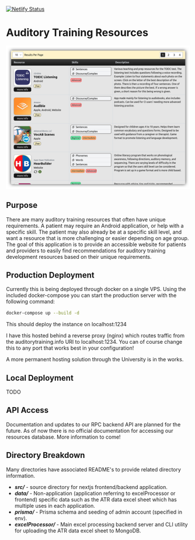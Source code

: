 [![Netlify Status](https://api.netlify.com/api/v1/badges/874ce895-0572-4817-a6b3-cdff89966cd4/deploy-status)](https://app.netlify.com/sites/auditorytraining/deploys)
# Auditory Training Resources
<p align="center">
  <img src="assets/atr_table.png" width="800" />
</p>

## Purpose
There are many auditory training resources that often have unique requirements. A patient may require an Android application, or help with a specific skill. The patient may also already be at a specific skill level, and want a resource that is more challenging or easier depending on age group. The goal of this application is to provide an accessible website for patients and providers to easily find recommendations for auditory training development resources based on their unique requirements.

## Production Deployment
Currently this is being deployed through docker on a single VPS. Using the included docker-compose you can start the production server with the following command:
```sh
docker-compose up --build -d
```
This should deploy the instance on localhost:1234

I have this hosted behind a reverse proxy (nginx) which routes traffic from the auditorytraining.info URI to localhost:1234. You can of course change this to any port that works best in your configuration!

A more permanent hosting solution through the University is in the works.

## Local Deployment
TODO

## API Access
Documentation and updates to our RPC backend API are planned for the future. As of now there is no official documentation for accessing our resources database. More information to come!

## Directory Breakdown
Many directories have associated README's to provide related directory information.

- ***src/*** - source directory for nextjs frontend/backend application.
- ***data/*** - Non-application (application referring to excelProcessor or frontend) specific data such as the ATR data excel sheet which has multiple uses in each application.
- ***prisma/*** - Prisma schema and seeding of admin account (specified in env).
- ***excelProcessor/*** - Main excel processing backend server and CLI utility for uploading the ATR data excel sheet to MongoDB.

